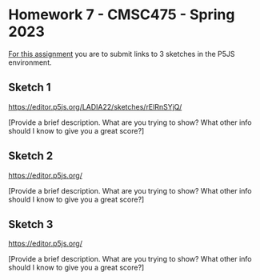 # Homework 7 - CMSC475 - Spring 2023

[For this assignment](https://lowkeylabs.github.io/cmsc475-202320-materials/homework7.html) you are to submit links to 3 sketches in the P5JS environment.


## Sketch 1

<https://editor.p5js.org/LADIA22/sketches/rElRnSYjQ/>

[Provide a brief description. What are you trying to show? What other info should I know to give you a great score?]

## Sketch 2

<https://editor.p5js.org/>

[Provide a brief description. What are you trying to show? What other info should I know to give you a great score?]

## Sketch 3

<https://editor.p5js.org/>

[Provide a brief description. What are you trying to show? What other info should I know to give you a great score?]

